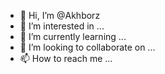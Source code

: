 - 👋 Hi, I’m @Akhborz
- 👀 I’m interested in ...
- 🌱 I’m currently learning ...
- 💞️ I’m looking to collaborate on ...
- 📫 How to reach me ...

<!---
Akhborz/Akhborz is a ✨ special ✨ repository because its `README.md` (this file) appears on your GitHub profile.
You can click the Preview link to take a look at your changes.
--->
